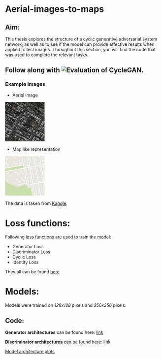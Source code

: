 # Aerial-images-to-maps

## Aim:
This thesis explores the structure of a cyclic generative adversarial system network, as well as to see if the model can provide effective results when applied to test images. Throughout this section, you will find the code that was used to complete the relevant tasks.

## Follow along with ![Evaluation of CycleGAN](https://github.com/Astrojigs/Aerial-images-to-maps/blob/main/Evaluation%20of%20cycle-GAN.ipynb).


### Example Images

- Aerial image

![example image aerial.jpg](https://github.com/Astrojigs/Aerial-images-to-maps/blob/main/Images/example%20image%20aerial%20-%20Copy.jpg)
- Map like representation

![example image map](https://github.com/Astrojigs/Aerial-images-to-maps/blob/main/Images/example%20image%20map%20-%20Copy.jpg)

The data is taken from [Kaggle](https://www.kaggle.com/datasets/suyashdamle/cyclegan).

# Loss functions:
Following loss functions are used to train the model:

- Generator Loss
- Discriminator Loss
- Cyclic Loss
- Identity Loss

They all can be found [here](https://github.com/Astrojigs/Aerial-images-to-maps/blob/main/losses.py)

# Models:

Models were trained on *128x128* pixels and *256x256* pixels.

## Code:
**Generator architectures** can be found here: [link](https://github.com/Astrojigs/Aerial-images-to-maps/blob/main/Generator_arc.py)

**Discriminator architectures** can be found here: [link](https://github.com/Astrojigs/Aerial-images-to-maps/blob/main/Discriminator_arc.py)

[Model architecture plots](https://github.com/Astrojigs/Aerial-images-to-maps/tree/main/Images/architectures)
